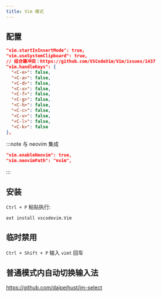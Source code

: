 ```yaml
---
title: Vim 模式
---
```


## 配置

```json
"vim.startInInsertMode": true,
"vim.useSystemClipboard": true,
// 组合键冲突：https://github.com/VSCodeVim/Vim/issues/1437
"vim.handleKeys": {
  "<C-e>": false,
  "<C-a>": false,
  "<C-d>": false,
  "<C-x>": false,
  "<C-f>": false,
  "<C-g>": false,
  "<C-h>": false,
  "<C-c>": false,
  "<C-v>": false,
  "<C-l>": false,
  "<C-k>": false
},
```

:::note 与 neovim 集成

```json
"vim.enableNeovim": true,
"vim.neovimPath": "nvim",
```

:::

## 安装

`Ctrl + P` 粘贴执行:

    ext install vscodevim.Vim

## 临时禁用

`Ctrl + Shift + P` 输入 `vimt` 回车

## 普通模式内自动切换输入法

https://github.com/daipeihust/im-select
